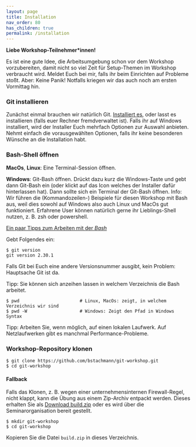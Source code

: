 ```yaml
---
layout: page
title: Installation
nav_order: 80
has_children: true
permalink: /installation
---
```


**Liebe Workshop-Teilnehmer*innen!**

Es ist eine gute Idee, die Arbeitsumgebung schon vor dem Workshop vorzubereiten, damit nicht so viel Zeit für Setup-Themen im Workshop verbraucht wird. Meldet Euch bei mir, falls ihr beim Einrichten auf Probleme stoßt. Aber: Keine Panik! Notfalls kriegen wir das auch noch am ersten Vormittag hin.

### Git installieren

Zunächst einmal brauchen wir natürlich Git. [Installiert es](https://git-scm.com/downloads), oder lasst es installieren (falls euer Rechner fremdverwaltet ist). Falls ihr auf Windows installiert, wird der Installer Euch mehrfach Optionen zur Auswahl anbieten. Nehmt einfach die vorausgewählten Optionen, falls ihr keine besonderen Wünsche an die Installation habt.

### Bash-Shell öffnen

**MacOs**, **Linux**: Eine Terminal-Session öffnen.

**Windows**: Git-Bash öffnen. Drückt dazu kurz die Windows-Taste und gebt dann Git-Bash ein (oder klickt auf das Icon welches der Installer dafür hinterlassen hat). Dann sollte sich ein Terminal der Git-Bash öffnen. Info: Wir führen die (Kommandozeilen-) Beispiele für diesen Workshop mit Bash aus, weil dies sowohl auf Windows also auch Linux und MacOs gut funktioniert. Erfahrene User können natürlich gerne ihr Lieblings-Shell nutzen, z. B. zsh oder powershell.

[Ein paar Tipps zum Arbeiten mit der *Bash*](installation/kommandozeile.html)

Gebt Folgendes ein:

    $ git version
    git version 2.30.1

Falls Git bei Euch eine andere Versionsnummer ausgibt, kein Problem: Hauptsache Git ist da.

Tipp: Sie können sich anzeihen lassen in welchem Verzeichnis die Bash arbeitet.

    $ pwd                       # Linux, MacOs: zeigt, in welchem Verzeichnis wir sind
    $ pwd -W                    # Windows: Zeigt den Pfad in Windows Syntax

Tipp: Arbeiten Sie, wenn möglich, auf einen lokalen Laufwerk. Auf Netzlaufwerken gibt es manchmal  Performance-Probleme. 

### Workshop-Repository klonen

    $ git clone https://github.com/bstachmann/git-workshop.git
    $ cd git-workshop

    
#### Fallback

Falls das Klonen, z. B. wegen einer unternehmensinternen Firewall-Regel, nicht klappt, kann die Übung aus einem Zip-Archiv entpackt werden. Dieses erhalten Sie als [Download build.zip](https://github.com/bstachmann/git-workshop/raw/main/build.zip) oder es wird über die Seminarorganisation bereit gestellt.

    $ mkdir git-workshop
    $ cd git-workshop
 
Kopieren Sie die Datei `build.zip` in dieses Verzeichnis.

